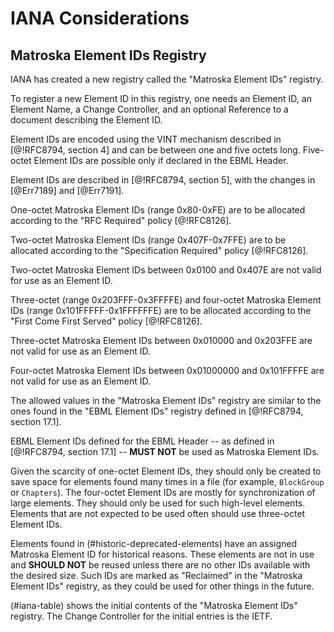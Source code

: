 # IANA Considerations

## Matroska Element IDs Registry

IANA has created a new registry called the "Matroska Element IDs"
registry.

To register a new Element ID in this registry, one needs an Element ID, an
Element Name, a Change Controller, and an
optional Reference to a document describing the Element ID.

Element IDs are encoded
using the VINT mechanism described in [@!RFC8794, section 4] and can be between
one and five octets long. Five-octet Element IDs are possible
only if declared in the EBML Header.

Element IDs are described in [@!RFC8794, section 5], with the changes in [@Err7189] and [@Err7191].

One-octet Matroska Element IDs (range 0x80-0xFE) are to be allocated according to the "RFC Required" policy [@!RFC8126].

Two-octet Matroska Element IDs (range 0x407F-0x7FFE) are to be allocated according to the "Specification Required" policy [@!RFC8126].

Two-octet Matroska Element IDs between 0x0100 and 0x407E are not valid for
use as an Element ID.

Three-octet (range 0x203FFF-0x3FFFFE) and four-octet Matroska Element IDs (range 0x101FFFFF-0x1FFFFFFE) are to be allocated according to the "First Come First Served" policy [@!RFC8126].

Three-octet Matroska Element IDs between 0x010000 and 0x203FFE are not valid for use as an Element ID.

Four-octet Matroska Element IDs between 0x01000000 and 0x101FFFFE are not valid for use as an Element ID.

The allowed values in the "Matroska Element IDs" registry are similar to the ones found
in the "EBML Element IDs" registry defined in [@!RFC8794, section 17.1].

EBML Element IDs defined for the EBML Header -- as defined in [@!RFC8794, section 17.1] -- **MUST NOT** be used as Matroska Element IDs.

Given the scarcity of one-octet Element IDs, they should only be created
to save space for elements found many times in a file (for example, `BlockGroup`
or `Chapters`). The four-octet Element IDs are mostly for synchronization of
large elements.  They should only be used for such high-level elements.
Elements that are not expected to be used often should use three-octet Element
IDs.

Elements found in (#historic-deprecated-elements) have an assigned Matroska Element ID for historical reasons.
These elements are not in use and **SHOULD NOT** be reused unless there are no other IDs available with the desired size.
Such IDs are marked as "Reclaimed" in the "Matroska Element IDs" registry, as they could be used for other things in the future.

(#iana-table) shows the initial contents of the
"Matroska Element IDs" registry. The Change Controller for the initial
entries is the IETF.

